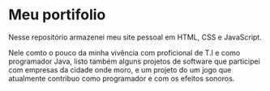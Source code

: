# Meu portifolio

Nesse repositório armazenei meu site pessoal em HTML, CSS e JavaScript.

Nele comto o pouco da minha vivência com proficional de T.I e como programador Java, listo também alguns projetos de software que participei com empresas da cidade onde moro, e um projeto do um jogo que atualmente contribuo como programador e com os efeitos sonoros.

